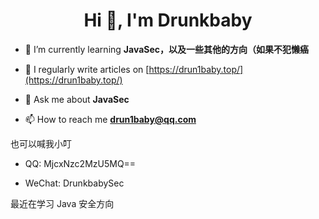 <h1 align="center">Hi 👋, I'm Drunkbaby</h1>

- 🌱 I’m currently learning **JavaSec，以及一些其他的方向（如果不犯懒癌**

- 📝 I regularly write articles on [https://drun1baby.top/](https://drun1baby.top/)

- 💬 Ask me about **JavaSec**

- 📫 How to reach me **drun1baby@qq.com**

也可以喊我小叮

- QQ: MjcxNzc2MzU5MQ==

- WeChat: DrunkbabySec

最近在学习 Java 安全方向

